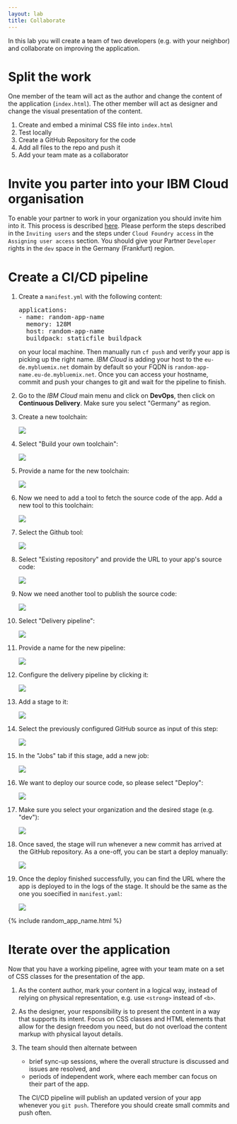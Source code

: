 ```yaml
---
layout: lab
title: Collaborate
---
```


In this lab you will create a team of two developers (e.g. with your neighbor) and collaborate on improving the application.

# Split the work

One member of the team will act as the author and change the content of the application (`index.html`). The other member will act as designer and change the visual presentation of the content.

1. Create and embed a minimal CSS file into `index.html`
1. Test locally
1. Create a GitHub Repository for the code
1. Add all files to the repo and push it
1. Add your team mate as a collaborator

# Invite you parter into your IBM Cloud organisation

To enable your partner to work in your organization you should invite him into it.
This process is described [here](https://console.bluemix.net/docs/iam/iamuserinv.html#iamuserinv).
Please perform the steps described in the `Inviting users` and the
steps under `Cloud Foundry access` in the `Assigning user access` section. You should give your Partner `Developer` rights in the `dev` space in the Germany (Frankfurt) region.

# Create a CI/CD pipeline

1.  Create a `manifest.yml` with the following content:

    <pre>
    applications:
    - name: <span class="app_name">random-app-name</span>
      memory: 128M
      host: <span class="app_name">random-app-name</span>
      buildpack: staticfile_buildpack
    </pre>

    on your local machine. Then manually run `cf push` and verify your app is picking up the right name. _IBM Cloud_ is adding your host to the `eu-de.mybluemix.net` domain  by default so your FQDN is <code><span class="app_name">random-app-name</span>.eu-de.mybluemix.net</code>. Once you can access your hostname, commit and push your changes to git and wait for the pipeline to finish.

1.  Go to the _IBM Cloud_ main menu and click on **DevOps**, then click on **Continuous Delivery**. Make sure you select "Germany" as region.

1.  Create a new toolchain:

    ![](004/create.png)

1.  Select "Build your own toolchain":

    ![](004/byo.png)

1.  Provide a name for the new toolchain:

    ![](004/byo-config.png)

1.  Now we need to add a tool to fetch the source code of the app. Add a new tool to this toolchain:

    ![](004/add-tool.png)

1.  Select the Github tool:

    ![](004/github.png)

1.  Select "Existing repository" and provide the URL to your app's source code:

    ![](004/git-configure.png)

1.  Now we need another tool to publish the source code:

    ![](004/add-tool.png)

1.  Select "Delivery pipeline":

    ![](004/delivery-pipeline.png)

1.  Provide a name for the new pipeline:

    ![](004/delivery-pipeline-name.png)

1.  Configure the delivery pipeline by clicking it:

    ![](004/configure-pipeline.png)

1.  Add a stage to it:

    ![](004/add-stage.png)

1.  Select the previously configured GitHub source as input of this step:

    ![](004/stage-input.png)

1.  In the "Jobs" tab if this stage, add a new job:

    ![](004/stage-add-job.png)

1.  We want to deploy our source code, so please select "Deploy":

    ![](004/stage-deploy.png)

1.  Make sure you select your organization and the desired stage (e.g. "dev"):

    ![](004/org-space.png)

1.  Once saved, the stage will run whenever a new commit has arrived at the GitHub repository. As a one-off, you can be start a deploy manually:

    ![](004/stage-trigger.png)

1.  Once the deploy finished successfully, you can  find the URL where the app is deployed to in the logs of the stage. It should be the same as the one you soecified in `manifest.yaml`:

    ![](004/logs.png)

{% include random_app_name.html %}

# Iterate over the application

Now that you have a working pipeline, agree with your team mate on a set of CSS classes for the presentation of the app.

1.  As the content author, mark your content in a logical way, instead of relying on physical representation, e.g. use `<strong>` instead of `<b>`.
1.  As the designer, your responsibility is to present the content in a way that supports its intent. Focus on CSS classes and HTML elements that allow for the design freedom you need, but do not overload the content markup with physical layout details.
1.  The team should then alternate between

    - brief sync-up sessions, where the overall structure is discussed and issues are resolved, and
    - periods of independent work, where each member can focus on their part of the app.

    The CI/CD pipeline will publish an updated version of your app whenever you `git push`. Therefore you should create small commits and push often.
